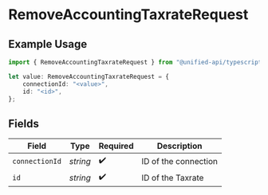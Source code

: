 # RemoveAccountingTaxrateRequest

## Example Usage

```typescript
import { RemoveAccountingTaxrateRequest } from "@unified-api/typescript-sdk/sdk/models/operations";

let value: RemoveAccountingTaxrateRequest = {
    connectionId: "<value>",
    id: "<id>",
};
```

## Fields

| Field                | Type                 | Required             | Description          |
| -------------------- | -------------------- | -------------------- | -------------------- |
| `connectionId`       | *string*             | :heavy_check_mark:   | ID of the connection |
| `id`                 | *string*             | :heavy_check_mark:   | ID of the Taxrate    |
